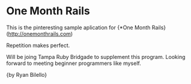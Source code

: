 # One Month Rails

This is the pinteresting sample aplication for
{*One Month Rails} (http://onemonthrails.com)

Repetition makes perfect.

Will be joing Tampa Ruby Bridgade to supplement this program. Looking forward to meeting beginner programmers like myself.

{by Ryan Bilello}